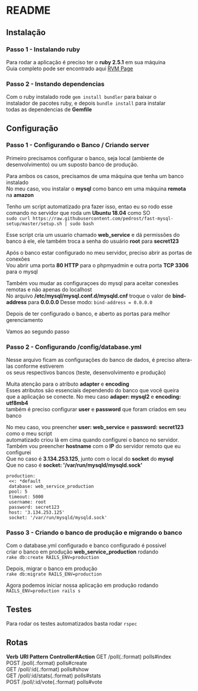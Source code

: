 # README

## Instalação

### Passo 1 - Instalando ruby

Para rodar a aplicação é preciso ter o **ruby 2.5.1** em sua máquina  
Guia completo pode ser encontrado aqui [RVM Page](https://rvm.io/) 

### Passo 2 - Instando dependencias

Com o ruby instalado rode `gem install bundler` para baixar o  
instalador de pacotes ruby, e depois `bundle install` para instalar  
todas as dependencias de **Gemfile**  

## Configuração

### Passo 1 - Configurando o Banco / Criando server

Primeiro precisamos configurar o banco, seja local (ambiente de desenvolvimento) ou um suposto banco de produção.  

Para ambos os casos, precisamos de uma máquina que tenha um banco instalado  
No meu caso, vou instalar o **mysql** como banco em uma máquina **remota** na **amazon**  

Tenho um script automatizado pra fazer isso, entao eu so rodo esse comando no servidor que roda um **Ubuntu 18.04** como SO  
```sudo curl https://raw.githubusercontent.com/pedrost/fast-mysql-setup/master/setup.sh | sudo bash```

Esse script cria um usuario chamado **web_service** e dá permissões do banco á ele, ele também troca a senha do usuário **root** para **secret123**

Após o banco estar configurado no meu servidor, preciso abrir as portas de conexões  
Vou abrir uma porta **80 HTTP** para o phpmyadmin e outra porta **TCP 3306** para o mysql

Também vou mudar as configuraçoes do mysql para aceitar conexões remotas e não apenas do localhost  
No arquivo **/etc/mysql/mysql.conf.d/mysqld.cnf** troque o valor de **bind-address** para **0.0.0.0**
Desse modo: `bind-address = 0.0.0.0`

Depois de ter configurado o banco, e aberto as portas para melhor gerenciamento  

Vamos ao segundo passo  

### Passo 2 - Configurando /config/database.yml

Nesse arquivo ficam as configurações do banco de dados, é preciso altera-las conforme estiverem  
os seus respectivos bancos (teste, desenvolvimento e produção)  

Muita atenção para o atributo **adapter** e **encoding**  
Esses atributos são essenciais dependendo do banco que você queira  
que a aplicação se conecte. No meu caso **adaper: mysql2** e **encoding: utf8mb4**  
também é preciso configurar **user** e **password** que foram criados em seu banco  

No meu caso, vou preencher **user: web_service** e **password: secret123** como o meu script  
automatizado criou lá em cima quando configurei o banco no servidor.  
Também vou preencher **hostname** com o **IP** do servidor remoto que eu configurei  
Que no caso é **3.134.253.125**, junto com o local do **socket** do **mysql**  
Que no caso é **socket: '/var/run/mysqld/mysqld.sock'**  

```
production:
 <<: *default
 database: web_service_production
 pool: 5
 timeout: 5000
 username: root
 password: secret123
 host: '3.134.253.125'
 socket: '/var/run/mysqld/mysqld.sock'
```

### Passo 3 - Criando o banco de produção e migrando o banco

Com o database.yml configurado e banco configurado é possivel  
criar o banco em produção **web_service_production** rodando  
```rake db:create RAILS_ENV=production```

Depois, migrar o banco em produção  
```rake db:migrate RAILS_ENV=production```

Agora podemos iniciar nossa aplicação em produção rodando   
```RAILS_ENV=production rails s```

## Testes

Para rodar os testes automatizados basta rodar ```rspec```  

## Rotas

**Verb**   **URI Pattern**                **Controller#Action**
GET    /poll(.:format)            polls#index  
POST   /poll(.:format)            polls#create  
GET    /poll/:id(.:format)        polls#show  
GET    /poll/:id/stats(.:format)  polls#stats  
POST   /poll/:id/vote(.:format)   polls#vote  